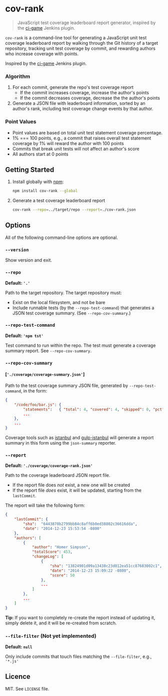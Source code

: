 # cov-rank

> JavaScript test coverage leaderboard report generator, inspired by the [ci-game](https://github.com/jenkinsci/ci-game-plugin) Jenkins plugin.

`cov-rank` is a command-line tool for generating a JavaScript unit test coverage leaderboard report by walking through the Git history of a target repository, tracking unit test coverage by commit, and rewarding authors who increase coverage with points.

Inspired by the [ci-game](https://github.com/jenkinsci/ci-game-plugin) Jenkins plugin.

### Algorithm

1. For each commit, generate the repo's test coverage report
    - If the commit increases coverage, increase the author's points
    - If the commit decreases coverage, decrease the the author's points
2. Generate a JSON file with leaderboard information, sorted by an author's rank, including test coverage change events by that author.

### Point Values

- Point values are based on total unit test statement coverage percentage.
- 1% === 100 points, e.g., a commit that raises overall test statement coverage by 1% will reward the author with 100 points
- Commits that break unit tests will not affect an author's score
- All authors start at 0 points

## Getting Started

1. Install globally with [npm]():

    ```sh
    npm install cov-rank --global
    ```

2. Generate a test coverage leaderboard report

    ```sh
    cov-rank --repo=../target/repo --report=./cov-rank.json
    ```

## Options

All of the following command-line options are optional.

### `--version`

Show version and exit.

### `--repo`

**Default: `'.'`**

Path to the target repository. The target repository must:

- Exist on the local filesystem, and not be bare
- Include runnable tests (by the `--repo-test-command`) that generates a JSON test coverage summary. (See `--repo-cov-summary`.)

### `--repo-test-command`

**Default: `'npm tst'`**

Test command to run within the repo. The test must generate a coverage summary report. See `--repo-cov-summary`.

### `--repo-cov-summary`
#### [`'./coverage/coverage-summary.json'`]

Path to the test coverage summary JSON file, generated by `--repo-test-command`, in the form:

```json
{
    "/code/foo/bar.js": {
        "statements":   { "total": 4, "covered": 4, "skipped": 0, "pct": 100 },
        ...
    },
    ...
}
```

Coverage tools such as [istanbul](https://github.com/gotwarlost/istanbul) and [gulp-istanbul](https://github.com/SBoudrias/gulp-istanbul) will generate a report summary in this form using the `json-summary` reporter.


### `--report`

**Default: `'./coverage/coverage-rank.json'`**

Path to the coverage leaderboard JSON report file.

- If the report file does *not* exist, a new one will be created
- If the report file *does* exist, it will be updated, starting from the `lastCommit`.

The report will take the following form:

```json
{
    "lastCommit": {
        "sha":  "6443870b2799bb84c8aff6b0ed38802c36616dda",
        "date": "2014-12-23 15:53:54 -0800"
    },
    "authors": [
        {
            "author": "Homer Simpson",
            "totalScore": 453,
            "changeLog": [
                {
                    "sha": "13824901d09a13438c23d012ea51cc87683002c1",
                    "date": "2014-12-23 15:09:22 -0800",
                    "score": 50
                },
                ...
            ]
        },
        ...
    ]
}
```

**Tip:** If you want to completely re-create the report instead of updating it, simply delete it, and it will be re-created from scratch.

### `--file-filter` (Not yet implemented)

**Default: `null`**

Only include commits that touch files matching the `--file-filter`, e.g., `'*.js'`

## Licence

MIT. See `LICENSE` file.
